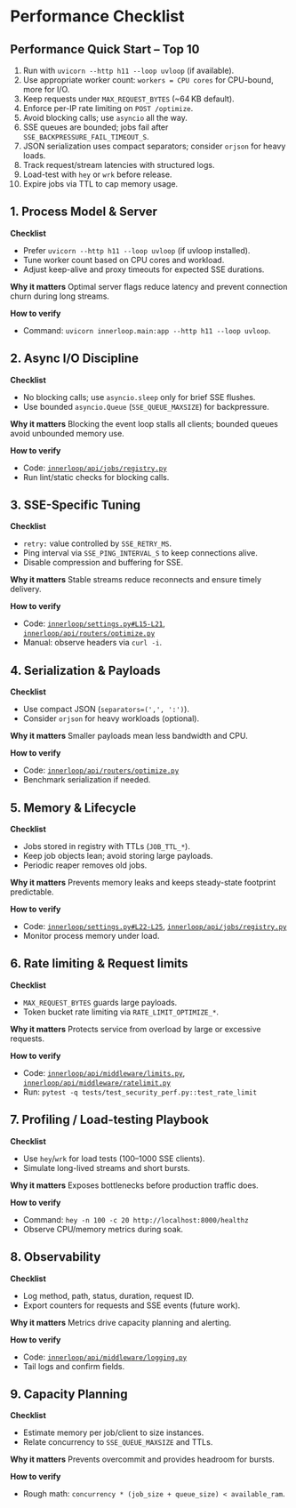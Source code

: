 # Performance Checklist

## Performance Quick Start – Top 10
1. Run with `uvicorn --http h11 --loop uvloop` (if available).
2. Use appropriate worker count: `workers = CPU cores` for CPU-bound, more for I/O.
3. Keep requests under `MAX_REQUEST_BYTES` (~64 KB default).
4. Enforce per-IP rate limiting on `POST /optimize`.
5. Avoid blocking calls; use `asyncio` all the way.
6. SSE queues are bounded; jobs fail after `SSE_BACKPRESSURE_FAIL_TIMEOUT_S`.
7. JSON serialization uses compact separators; consider `orjson` for heavy loads.
8. Track request/stream latencies with structured logs.
9. Load-test with `hey` or `wrk` before release.
10. Expire jobs via TTL to cap memory usage.

## 1. Process Model & Server
**Checklist**
- Prefer `uvicorn --http h11 --loop uvloop` (if uvloop installed).
- Tune worker count based on CPU cores and workload.
- Adjust keep-alive and proxy timeouts for expected SSE durations.

**Why it matters**
Optimal server flags reduce latency and prevent connection churn during long streams.

**How to verify**
- Command: `uvicorn innerloop.main:app --http h11 --loop uvloop`.

## 2. Async I/O Discipline
**Checklist**
- No blocking calls; use `asyncio.sleep` only for brief SSE flushes.
- Use bounded `asyncio.Queue` (`SSE_QUEUE_MAXSIZE`) for backpressure.

**Why it matters**
Blocking the event loop stalls all clients; bounded queues avoid unbounded memory use.

**How to verify**
- Code: [`innerloop/api/jobs/registry.py`](innerloop/api/jobs/registry.py)
- Run lint/static checks for blocking calls.

## 3. SSE-Specific Tuning
**Checklist**
- `retry:` value controlled by `SSE_RETRY_MS`.
- Ping interval via `SSE_PING_INTERVAL_S` to keep connections alive.
- Disable compression and buffering for SSE.

**Why it matters**
Stable streams reduce reconnects and ensure timely delivery.

**How to verify**
- Code: [`innerloop/settings.py#L15-L21`](innerloop/settings.py#L15-L21), [`innerloop/api/routers/optimize.py`](innerloop/api/routers/optimize.py)
- Manual: observe headers via `curl -i`.

## 4. Serialization & Payloads
**Checklist**
- Use compact JSON (`separators=(',', ':')`).
- Consider `orjson` for heavy workloads (optional).

**Why it matters**
Smaller payloads mean less bandwidth and CPU.

**How to verify**
- Code: [`innerloop/api/routers/optimize.py`](innerloop/api/routers/optimize.py)
- Benchmark serialization if needed.

## 5. Memory & Lifecycle
**Checklist**
- Jobs stored in registry with TTLs (`JOB_TTL_*`).
- Keep job objects lean; avoid storing large payloads.
- Periodic reaper removes old jobs.

**Why it matters**
Prevents memory leaks and keeps steady-state footprint predictable.

**How to verify**
- Code: [`innerloop/settings.py#L22-L25`](innerloop/settings.py#L22-L25), [`innerloop/api/jobs/registry.py`](innerloop/api/jobs/registry.py)
- Monitor process memory under load.

## 6. Rate limiting & Request limits
**Checklist**
- `MAX_REQUEST_BYTES` guards large payloads.
- Token bucket rate limiting via `RATE_LIMIT_OPTIMIZE_*`.

**Why it matters**
Protects service from overload by large or excessive requests.

**How to verify**
- Code: [`innerloop/api/middleware/limits.py`](innerloop/api/middleware/limits.py), [`innerloop/api/middleware/ratelimit.py`](innerloop/api/middleware/ratelimit.py)
- Run: `pytest -q tests/test_security_perf.py::test_rate_limit`

## 7. Profiling / Load-testing Playbook
**Checklist**
- Use `hey`/`wrk` for load tests (100–1000 SSE clients).
- Simulate long-lived streams and short bursts.

**Why it matters**
Exposes bottlenecks before production traffic does.

**How to verify**
- Command: `hey -n 100 -c 20 http://localhost:8000/healthz`
- Observe CPU/memory metrics during soak.

## 8. Observability
**Checklist**
- Log method, path, status, duration, request ID.
- Export counters for requests and SSE events (future work).

**Why it matters**
Metrics drive capacity planning and alerting.

**How to verify**
- Code: [`innerloop/api/middleware/logging.py`](innerloop/api/middleware/logging.py)
- Tail logs and confirm fields.

## 9. Capacity Planning
**Checklist**
- Estimate memory per job/client to size instances.
- Relate concurrency to `SSE_QUEUE_MAXSIZE` and TTLs.

**Why it matters**
Prevents overcommit and provides headroom for bursts.

**How to verify**
- Rough math: `concurrency * (job_size + queue_size) < available_ram`.

